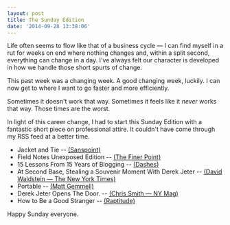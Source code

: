 ```yaml
---
layout: post
title: The Sunday Edition
date: '2014-09-28 13:38:06'
---
```


Life often seems to flow like that of a business cycle — I can find myself in a rut for weeks on end where nothing changes and, within a split second, everything can change in a day. I've always felt our character is developed in how we handle those short spurts of change. 

This past week was a changing week. A good changing week, luckily. I can now get to where I want to go faster and more efficiently. 

Sometimes it doesn't work that way. Sometimes it feels like it *never* works that way. Those times are the worst. 

In light of this career change, I had to start this Sunday Edition with a fantastic short piece on professional attire. It couldn't have come through my RSS feed at a better time. 

* Jacket and Tie -- [(Sanspoint)](http://www.sanspoint.com/archives/2014/09/24/jacket-tie/)
* Field Notes Unexposed Edition -- [(The Finer Point)](http://www.thefinerpoint.net/blog/2014/9/26/field-notes-unexposed-edition)
* 15 Lessons From 15 Years of Blogging -- [(Dashes)](http://dashes.com/anil/2014/09/15-lessons-from-15-years-of-blogging.html)
* At Second Base, Stealing a Souvenir Moment With Derek Jeter -- [(David Waldstein — The New York Times)](http://www.nytimes.com/2014/09/25/sports/baseball/safe-at-second-and-now-a-few-moments-with-derek-jeter.html?_r=0)
* Portable -- [(Matt Gemmell)](http://mattgemmell.com/portable/)
* Derek Jeter Opens The Door. -- [(Chris Smith — NY Mag)](http://nymag.com/daily/intelligencer/2014/09/derek-jeter-private-photos.html)
* How to Be a Good Stranger -- [(Raptitude)](http://www.raptitude.com/2014/09/how-to-be-a-good-stranger/)

Happy Sunday everyone. 